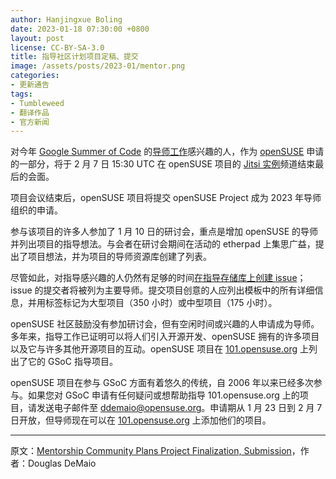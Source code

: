 ```yaml
---
author: Hanjingxue Boling
date: 2023-01-18 07:30:00 +0800
layout: post
license: CC-BY-SA-3.0
title: 指导社区计划项目定稿、提交
image: /assets/posts/2023-01/mentor.png
categories:
- 更新通告
tags:
- Tumbleweed
- 翻译作品
- 官方新闻
---
```


对今年 [Google Summer of Code](https://summerofcode.withgoogle.com/) 的[导师工作](https://101.opensuse.org/)感兴趣的人，作为 [openSUSE](https://www.opensuse.org/) 申请的一部分，将于 2 月 7 日 15:30 UTC 在 openSUSE 项目的 [Jitsi 实例](https://meet.opensuse.org/meeting)频道结束最后的会面。

项目会议结束后，openSUSE 项目将提交 openSUSE Project 成为 2023 年导师组织的申请。

参与该项目的许多人参加了 1 月 10 日的研讨会，重点是增加 openSUSE 的导师并列出项目的指导想法。与会者在研讨会期间在活动的 etherpad 上集思广益，提出了项目想法，并为项目的导师资源库创建了列表。

尽管如此，对指导感兴趣的人仍然有足够的时间[在指导存储库上创建 issue](https://github.com/openSUSE/mentoring/issues)；issue 的提交者将被列为主要导师。提交项目创意的人应列出模板中的所有详细信息，并用标签标记为大型项目（350 小时）或中型项目（175 小时）。

openSUSE 社区鼓励没有参加研讨会，但有空闲时间或兴趣的人申请成为导师。多年来，指导工作已证明可以将人们引入开源开发、openSUSE 拥有的许多项目以及它与许多其他开源项目的互动。openSUSE 项目在 [101.opensuse.org](https://101.opensuse.org/) 上列出了它的 GSoC 指导项目。

openSUSE 项目在参与 GSoC 方面有着悠久的传统，自 2006 年以来已经多次参与。如果您对 GSoC 申请有任何疑问或想帮助指导 101.opensuse.org 上的项目，请发送电子邮件至 [ddemaio@opensuse.org](mailto:ddemaio@opensuse.org)。申请期从 1 月 23 日到 2 月 7 日开放，但导师现在可以在 [101.opensuse.org](https://101.opensuse.org/) 上添加他们的项目。

------

原文：[Mentorship Community Plans Project Finalization, Submission](https://news.opensuse.org/2023/01/18/mentorship-plans-finalization-submission/)，作者：Douglas DeMaio
